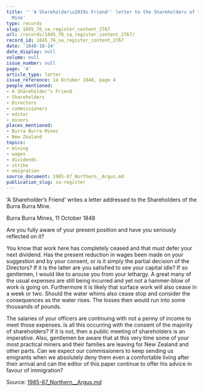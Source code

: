 ```yaml
---
title: '''A Shareholder\u2019s Friend'' letter to the Shareholders of the Burra Burra
  Mine'
type: records
slug: 1845_76_sa_register_content_2767
url: /records/1845_76_sa_register_content_2767/
record_id: 1845_76_sa_register_content_2767
date: '1848-10-14'
date_display: null
volume: null
issue_number: null
page: '4'
article_type: letter
issue_reference: 14 October 1848, page 4
people_mentioned:
- A Shareholder’s Friend
- Shareholders
- Directors
- commissioners
- editor
- miners
places_mentioned:
- Burra Burra Mines
- New Zealand
topics:
- mining
- wages
- dividends
- strike
- emigration
source_document: 1985-87_Northern__Argus.md
publication_slug: sa-register
---
```


‘A Shareholder’s Friend’ writes a letter addressed to the Shareholders of the Burra Burra Mine.

Burra Burra Mines, 11 October 1848

Are you fully aware of your present position and have you seriously reflected on it?

You know that work here has completely ceased and that must defer your next dividend.  Has the present reduction in wages been made on your suggestion and by your consent, or is it simply the partial decision of the Directors?  If it is the latter are you satisfied to see your capital idle?  If so gentlemen, I would like to arouse you from your lethargy.  A great many of the usual expenses are still being incurred and yet not a hammer-blow of work is going on.  Furthermore it is likely that surface work will also cease in a week or two.  Should the water whims also cease stop and consider the consequences as the water rises.  The losses then would run into some thousands of pounds.

The salaries of your officers are continuing with not a penny of income to meet those expenses.  Is all this occurring with the consent of the majority of shareholders?  If it is not, then a public meeting of shareholders is an imperative.  Also, gentlemen be aware that at this very time some of your most practical miners and their families are leaving for New Zealand and other parts.  Can we expect our commissioners to keep sending us emigrants when we absolutely deny them even a comfortable living after their arrival and can the editor of this paper continue to offer his advice in favour of immigration?

Source: [1985-87_Northern__Argus.md](/downloads/markdown/1985-87_Northern__Argus.md)
